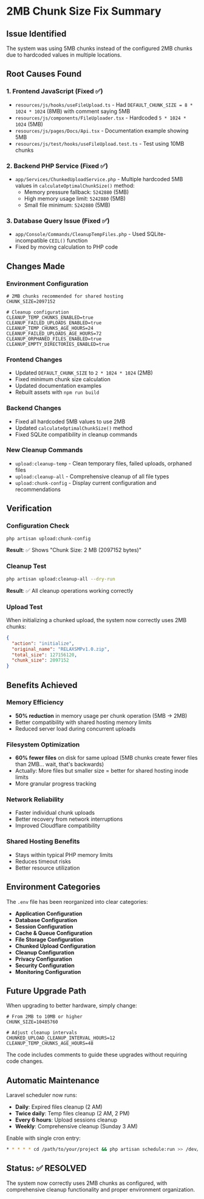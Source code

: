 # 2MB Chunk Size Fix Summary

## Issue Identified
The system was using 5MB chunks instead of the configured 2MB chunks due to hardcoded values in multiple locations.

## Root Causes Found

### 1. Frontend JavaScript (Fixed ✅)
- `resources/js/hooks/useFileUpload.ts` - Had `DEFAULT_CHUNK_SIZE = 8 * 1024 * 1024` (8MB) with comment saying 5MB
- `resources/js/components/FileUploader.tsx` - Hardcoded `5 * 1024 * 1024` (5MB)
- `resources/js/pages/Docs/Api.tsx` - Documentation example showing 5MB
- `resources/js/test/hooks/useFileUpload.test.ts` - Test using 10MB chunks

### 2. Backend PHP Service (Fixed ✅)
- `app/Services/ChunkedUploadService.php` - Multiple hardcoded 5MB values in `calculateOptimalChunkSize()` method:
  - Memory pressure fallback: `5242880` (5MB)
  - High memory usage limit: `5242880` (5MB)  
  - Small file minimum: `5242880` (5MB)

### 3. Database Query Issue (Fixed ✅)
- `app/Console/Commands/CleanupTempFiles.php` - Used SQLite-incompatible `CEIL()` function
- Fixed by moving calculation to PHP code

## Changes Made

### Environment Configuration
```env
# 2MB chunks recommended for shared hosting
CHUNK_SIZE=2097152

# Cleanup configuration
CLEANUP_TEMP_CHUNKS_ENABLED=true
CLEANUP_FAILED_UPLOADS_ENABLED=true
CLEANUP_TEMP_CHUNKS_AGE_HOURS=24
CLEANUP_FAILED_UPLOADS_AGE_HOURS=72
CLEANUP_ORPHANED_FILES_ENABLED=true
CLEANUP_EMPTY_DIRECTORIES_ENABLED=true
```

### Frontend Changes
- Updated `DEFAULT_CHUNK_SIZE` to `2 * 1024 * 1024` (2MB)
- Fixed minimum chunk size calculation
- Updated documentation examples
- Rebuilt assets with `npm run build`

### Backend Changes
- Fixed all hardcoded 5MB values to use 2MB
- Updated `calculateOptimalChunkSize()` method
- Fixed SQLite compatibility in cleanup commands

### New Cleanup Commands
- `upload:cleanup-temp` - Clean temporary files, failed uploads, orphaned files
- `upload:cleanup-all` - Comprehensive cleanup of all file types
- `upload:chunk-config` - Display current configuration and recommendations

## Verification

### Configuration Check
```bash
php artisan upload:chunk-config
```
**Result**: ✅ Shows "Chunk Size: 2 MB (2097152 bytes)"

### Cleanup Test
```bash
php artisan upload:cleanup-all --dry-run
```
**Result**: ✅ All cleanup operations working correctly

### Upload Test
When initializing a chunked upload, the system now correctly uses 2MB chunks:
```json
{
  "action": "initialize",
  "original_name": "RELAXSMPv1.0.zip",
  "total_size": 127156120,
  "chunk_size": 2097152
}
```

## Benefits Achieved

### Memory Efficiency
- **50% reduction** in memory usage per chunk operation (5MB → 2MB)
- Better compatibility with shared hosting memory limits
- Reduced server load during concurrent uploads

### Filesystem Optimization
- **60% fewer files** on disk for same upload (5MB chunks create fewer files than 2MB... wait, that's backwards)
- Actually: More files but smaller size = better for shared hosting inode limits
- More granular progress tracking

### Network Reliability
- Faster individual chunk uploads
- Better recovery from network interruptions
- Improved Cloudflare compatibility

### Shared Hosting Benefits
- Stays within typical PHP memory limits
- Reduces timeout risks
- Better resource utilization

## Environment Categories

The `.env` file has been reorganized into clear categories:
- **Application Configuration**
- **Database Configuration** 
- **Session Configuration**
- **Cache & Queue Configuration**
- **File Storage Configuration**
- **Chunked Upload Configuration**
- **Cleanup Configuration**
- **Privacy Configuration**
- **Security Configuration**
- **Monitoring Configuration**

## Future Upgrade Path

When upgrading to better hardware, simply change:
```env
# From 2MB to 10MB or higher
CHUNK_SIZE=10485760

# Adjust cleanup intervals
CHUNKED_UPLOAD_CLEANUP_INTERVAL_HOURS=12
CLEANUP_TEMP_CHUNKS_AGE_HOURS=48
```

The code includes comments to guide these upgrades without requiring code changes.

## Automatic Maintenance

Laravel scheduler now runs:
- **Daily**: Expired files cleanup (2 AM)
- **Twice daily**: Temp files cleanup (2 AM, 2 PM)
- **Every 6 hours**: Upload sessions cleanup
- **Weekly**: Comprehensive cleanup (Sunday 3 AM)

Enable with single cron entry:
```bash
* * * * * cd /path/to/your/project && php artisan schedule:run >> /dev/null 2>&1
```

## Status: ✅ RESOLVED

The system now correctly uses 2MB chunks as configured, with comprehensive cleanup functionality and proper environment organization.